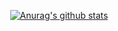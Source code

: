 
<div align="center">

[![Anurag's github stats](https://github-readme-stats.vercel.app/api?username=lifetruman)](https://github.com/anuraghazra/github-readme-stats)

</div>

